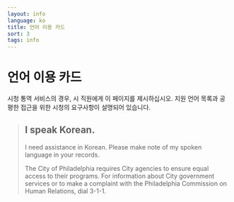 ```yaml
---
layout: info
language: ko
title: 언어 이용 카드
sort: 3
tags: info
---
```

언어 이용 카드
=================
시청 통역 서비스의 경우, 시 직원에게 이 페이지를 제시하십시오. 지원 언어 목록과 공평한 접근을 위한 시청의 요구사항이 설명되어 있습니다.

> I speak Korean.
> ----------------
> I need assistance in Korean.  Please make note of my spoken language in your records.
> 
> The City of Philadelphia requires City agencies to ensure equal access to their programs.  For information about City government services or to make a complaint with the Philadelphia Commission on Human Relations, dial 3-1-1.
